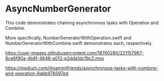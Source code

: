 # AsyncNumberGenerator

This code demonstrates chaining asynchronous tasks with Operation and Combine.

More specifically, NumberGeneratorWithOperation.swift and NumberGeneratorWithCombine.swift demonstrates each, respectively.



https://user-images.githubusercontent.com/18760280/221157967-8ce6f90a-4b8f-4648-a012-e2dda1dc19c2.mov


https://medium.com/@sammifriends/asynchronous-tasks-with-combine-and-operation-8abb978597ed
